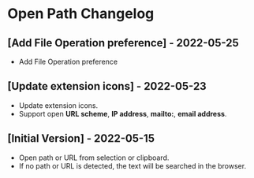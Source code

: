 # Open Path Changelog

## [Add File Operation preference] - 2022-05-25

- Add File Operation preference

## [Update extension icons] - 2022-05-23

- Update extension icons.
- Support open **URL scheme**, **IP address**, **mailto:**, **email address**.

## [Initial Version] - 2022-05-15

- Open path or URL from selection or clipboard.
- If no path or URL is detected, the text will be searched in the browser.
